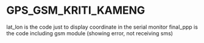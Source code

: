 # GPS_GSM_KRITI_KAMENG
lat_lon is the code just to display coordinate in the serial monitor 
final_ppp is the code including gsm module (showing error, not receiving sms)
